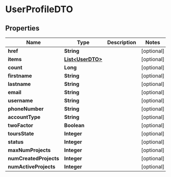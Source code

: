 # UserProfileDTO

## Properties
Name | Type | Description | Notes
------------ | ------------- | ------------- | -------------
**href** | **String** |  |  [optional]
**items** | [**List&lt;UserDTO&gt;**](UserDTO.md) |  |  [optional]
**count** | **Long** |  |  [optional]
**firstname** | **String** |  |  [optional]
**lastname** | **String** |  |  [optional]
**email** | **String** |  |  [optional]
**username** | **String** |  |  [optional]
**phoneNumber** | **String** |  |  [optional]
**accountType** | **String** |  |  [optional]
**twoFactor** | **Boolean** |  |  [optional]
**toursState** | **Integer** |  |  [optional]
**status** | **Integer** |  |  [optional]
**maxNumProjects** | **Integer** |  |  [optional]
**numCreatedProjects** | **Integer** |  |  [optional]
**numActiveProjects** | **Integer** |  |  [optional]
